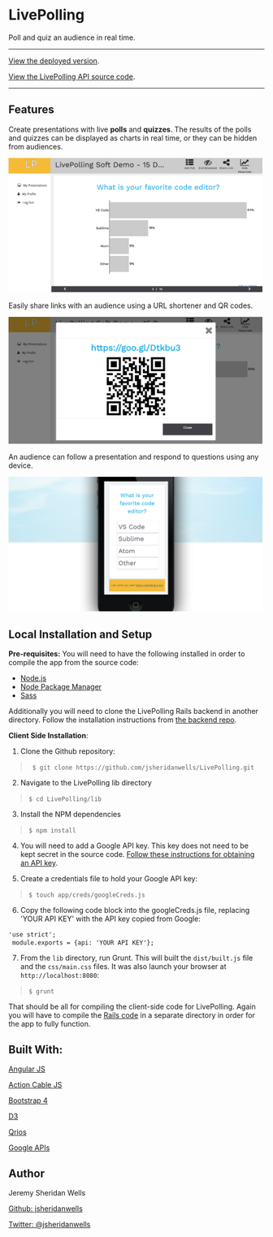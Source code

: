 # LivePolling
Poll and quiz an audience in real time.
<hr>

[View the deployed version](http://jeremywells.io/live-polling).

[View the LivePolling API source code](https://github.com/jsheridanwells/LivePollingAPI).

<hr>

## Features

Create presentations with live __polls__ and __quizzes__. The results of the polls and quizzes can be displayed as charts in real time, or they can be hidden from audiences.
 
 <img src="/documentation/live-polling1.png" width="500" />
 
Easily share links with an audience using a URL shortener and QR codes.

<img src="/documentation/live-polling2.png" width="500" />
 
An audience can follow a presentation and respond to questions using any device.

<img src="/documentation/live-polling3.png" width="500" />
 
 ## Local Installation and Setup
 
 __Pre-requisites:__  You will need to have the following installed in order to compile the app from the source code: 
 
 * [Node.js](https://nodejs.org/en/download/) 
 * [Node Package Manager](https://www.npmjs.com/get-npm)
 * [Sass](http://sass-lang.com/install)
 
 Additionally you will need to clone the LivePolling Rails backend in another directory. Follow the installation instructions from [the backend repo](https://github.com/jsheridanwells/LivePollingAPI).
 
 __Client Side Installation__:
 
 1. Clone the Github repository:
 
 > ``` $ git clone https://github.com/jsheridanwells/LivePolling.git```
 
 2. Navigate to the LivePolling lib directory
 
 > ```$ cd LivePolling/lib```
 
 3. Install the NPM dependencies
 
 > ```$ npm install```
 
 4. You will need to add a Google API key.  This key does not need to be kept secret in the source code. [Follow these instructions for obtaining an API key](https://www.bloggingocean.com/create-google-url-shortener-api-key/).
 
 5. Create a credentials file to hold your Google API key:
 
 
 > ```$ touch app/creds/googleCreds.js```
 
 6. Copy the following code block into the googleCreds.js file, replacing 'YOUR API KEY' with the API key copied from Google:
 ```
 'use strict';
  module.exports = {api: 'YOUR API KEY'};
 ```
 7. From the `lib` directory, run Grunt. This will built the `dist/built.js` file and the `css/main.css` files. It was also launch your browser at `http://localhost:8080`:
 
>  ```$ grunt```
 
 That should be all for compiling the client-side code for LivePolling. Again you will have to compile the [Rails code](https://github.com/jsheridanwells/LivePollingAPI) in a separate directory in order for the app to fully function.

## Built With:

[Angular JS](https://angularjs.org/)

[Action Cable JS](https://www.npmjs.com/package/actioncable)

[Bootstrap 4](https://getbootstrap.com/)

[D3](https://d3js.org/)

[Qrios](https://github.com/neocotic/qrious)

[Google APIs](https://developers.google.com/apis-explorer/#p/)

## Author
  Jeremy Sheridan Wells

  [Github: jsheridanwells](http://www.github.com/jsheridanwells)

  [Twitter: @jsheridanwells](http://twitter.com/jsheridanwells)

